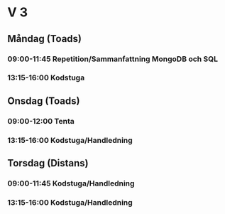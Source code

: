 # V 3

## Måndag (Toads)
### 09:00-11:45 Repetition/Sammanfattning MongoDB och SQL
### 13:15-16:00 Kodstuga
## Onsdag (Toads)
### 09:00-12:00 Tenta
### 13:15-16:00 Kodstuga/Handledning
## Torsdag (Distans)
### 09:00-11:45 Kodstuga/Handledning
### 13:15-16:00 Kodstuga/Handledning
